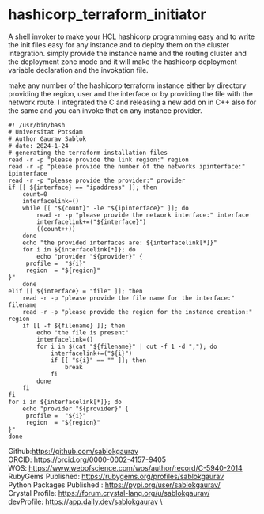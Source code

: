 # hashicorp_terraform_initiator
A shell invoker to make your HCL hashicorp programming easy and to write the init files easy for any instance and to deploy them on the cluster integration. simply provide the instance name and the routing cluster and the deployment zone mode and it will make the hashicorp deployment variable declaration and the invokation file. 

make any number of the hashicorp terraform instance either by directory providing the region, user and the interface or by providing the file with the network route.  I integrated the C and releasing a new add on in C++ also for the same and you can invoke that on any instance provider.
```
#! /usr/bin/bash
# Universitat Potsdam
# Author Gaurav Sablok
# date: 2024-1-24
# generating the terraform installation files
read -r -p "please provide the link region:" region
read -r -p "please provide the number of the networks ipinterface:" ipinterface
read -r -p "please provide the provider:" provider
if [[ ${interface} == "ipaddress" ]]; then
    count=0
    interfacelink=()
    while [[ "${count}" -le "${ipinterface}" ]]; do
        read -r -p "please provide the network interface:" interface
        interfacelink+=("${interface}")
        ((count++))
    done
    echo "the provided interfaces are: ${interfacelink[*]}"
    for i in ${interfacelink[*]}; do
        echo "provider "${provider}" {
     profile =  "${i}"
     region  = "${region}"
}"
    done
elif [[ ${interface} = "file" ]]; then
    read -r -p "please provide the file name for the interface:" filename
    read -r -p "please provide the region for the instance creation:" region
    if [[ -f ${filename} ]]; then
        echo "the file is present"
        interfacelink=()
        for i in $(cat "${filename}" | cut -f 1 -d ","); do
            interfacelink+=("${i}")
            if [[ "${i}" == "" ]]; then
                break
            fi
        done
    fi
fi
for i in ${interfacelink[*]}; do
    echo "provider "${provider}" {
     profile =  "${i}"
     region  = "${region}"
}"
done
```

Github:https://github.com/sablokgaurav \
ORCID: https://orcid.org/0000-0002-4157-9405 \
WOS: https://www.webofscience.com/wos/author/record/C-5940-2014 \
RubyGems Published: https://rubygems.org/profiles/sablokgaurav \
Python Packages Published : https://pypi.org/user/sablokgaurav/ \
Crystal Profile: https://forum.crystal-lang.org/u/sablokgaurav/ \
devProfile: https://app.daily.dev/sablokgaurav \
